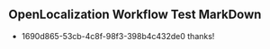 ## OpenLocalization Workflow Test MarkDown
* 1690d865-53cb-4c8f-98f3-398b4c432de0 
thanks!<!--HONumber=Mar16_HO3-->
